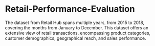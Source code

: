 # Retail-Performance-Evaluation
The dataset from Retail Hub spans multiple years, from 2015 to 2018, covering the months from January to December. This dataset offers an extensive view of retail transactions, encompassing product categories, customer demographics, geographical reach, and sales performance. 
